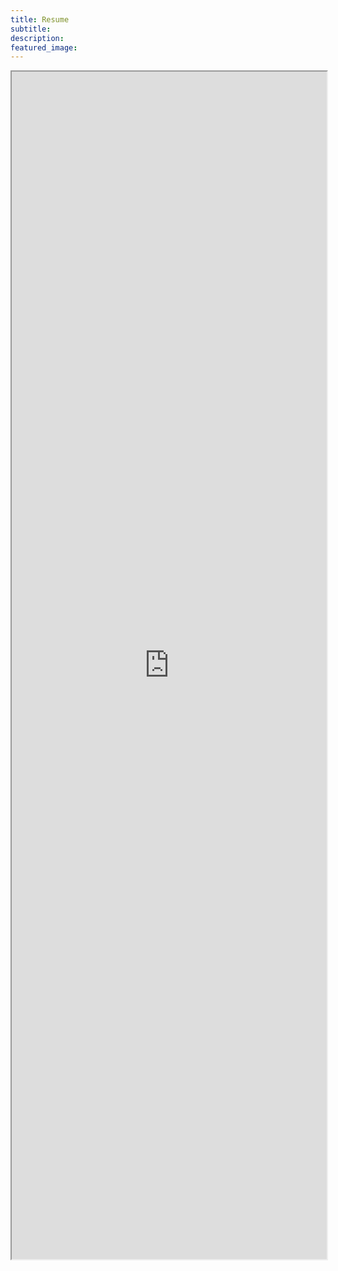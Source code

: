 ```yaml
---
title: Resume
subtitle:
description: 
featured_image: 
---
```


<iframe src="https://weizhudesign.github.io/online-cv/" width="100%" height="1900" id="myResume"></iframe>
